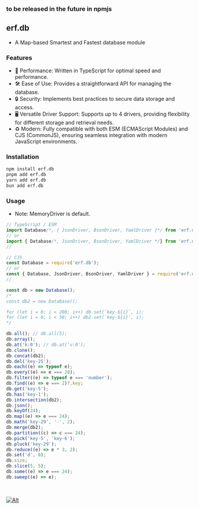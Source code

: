### to be released in the future in npmjs

## erf.db
- A Map-based Smartest and Fastest database module

### Features
- 🍃 Performance: Written in TypeScript for optimal speed and performance.
- 🛠️ Ease of Use: Provides a straightforward API for managing the database.
- 🔒 Security: Implements best practices to secure data storage and access.
- 🖥️ Versatile Driver Support: Supports up to 4 drivers, providing flexibility for different storage and retrieval needs.
- ♻️ Modern: Fully compatible with both ESM (ECMAScript Modules) and CJS (CommonJS), ensuring seamless integration with modern JavaScript environments.

### Installation
```sh
npm install erf.db
pnpm add erf.db
yarn add erf.db
bun add erf.db
```

### Usage
- Note: MemoryDriver is default.
```js
// TypeScript / ESM
import Database/*, { JsonDriver, BsonDriver, YamlDriver }*/ from 'erf.db';
// or
import { Database/*, JsonDriver, BsonDriver, YamlDriver */} from 'erf.db';
//

// CJS
const Database = require('erf.db');
// or
const { Database, JsonDriver, BsonDriver, YamlDriver } = require('erf.db');
//

const db = new Database();
/*
const db2 = new Database();

for (let i = 0; i < 200; i++) db.set(`key-${i}`, i);
for (let i = 0; i < 50; i++) db2.set(`key-${i}`, i);
*/

db.all(); // db.all(5);
db.array();
db.at('k:0'); // db.at('v:0');
db.clone();
db.concat(db2);
db.del('key-25');
db.each((e) => typeof e);
db.every((e) => e === 28);
db.filter((e) => typeof e === 'number');
db.find((e) => e === 2)?.key;
db.get('key-5');
db.has('key-1');
db.intersection(db2);
db.json();
db.keyOf(24);
db.map((e) => e === 24);
db.math('key-29', '-', 2);
db.merge(db2);
db.partition((c) => c === 24);
db.pick('key-5', 'key-6');
db.pluck('key-29');
db.reduce((e) => e * 3, 2);
db.set('d', 0);
db.size;
db.slice(5, 5);
db.some((e) => e === 24);
db.sweep((e) => e);
```

<br>

[![Alt](https://repobeats.axiom.co/api/embed/7fd6fff744f52025aa6b5218d6c6e8f638c13aa4.svg)](https://github.com/erffy/erfdb)
